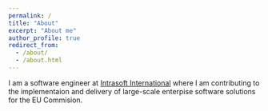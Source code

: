 ```yaml
---
permalink: /
title: "About"
excerpt: "About me"
author_profile: true
redirect_from: 
  - /about/
  - /about.html
---
```


I am a software engineer at [Intrasoft International](https://www.intrasoft-intl.com/) where I am contributing to the implementaion and delivery of large-scale enterpise software solutions for the EU Commision.
